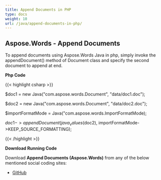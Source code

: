 ```yaml
---
title: Append Documents in PHP
type: docs
weight: 10
url: /java/append-documents-in-php/
---
```


## **Aspose.Words - Append Documents**
To append documents using Aspose.Words Java in php, simply invoke the appendDocument() method of Document class and specify the second document to append at end.

**Php Code**

{{< highlight csharp >}}

 $doc1 = new Java("com.aspose.words.Document", "data/doc1.doc");

$doc2 = new Java("com.aspose.words.Document", "data/doc2.doc");

$importFormatMode = Java("com.aspose.words.ImportFormatMode);

$doc1->appendDocument(java_values($doc2), importFormatMode->KEEP_SOURCE_FORMATTING);

{{< /highlight >}}

**Download Running Code**

Download **Append Documents (Aspose.Words)** from any of the below mentioned social coding sites:

- [GitHub](https://github.com/aspose-words/Aspose.Words-for-Java/blob/master/Plugins/Aspose_Words_Java_for_PHP/src/quickstart/appenddocuments/php/AppendDocuments.php)
